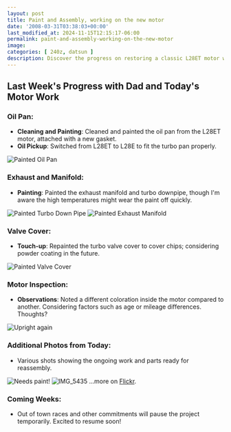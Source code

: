 ```yaml
---
layout: post
title: Paint and Assembly, working on the new motor
date: '2008-03-31T03:38:03+00:00'
last_modified_at: 2024-11-15T12:15:17-06:00
permalink: paint-and-assembly-working-on-the-new-motor
image: 
categories: [ 240z, datsun ]
description: Discover the progress on restoring a classic L28ET motor with our latest blog. We cover oil pan rework, exhaust painting, and more.
---
```


## Last Week's Progress with Dad and Today's Motor Work

### Oil Pan:
- **Cleaning and Painting**: Cleaned and painted the oil pan from the L28ET motor, attached with a new gasket.
- **Oil Pickup**: Switched from L28ET to L28E to fit the turbo pan properly.

![Painted Oil Pan](https://farm3.static.flickr.com/2399/2375410808_49de28efb9_s.jpg)

### Exhaust and Manifold:
- **Painting**: Painted the exhaust manifold and turbo downpipe, though I'm aware the high temperatures might wear the paint off quickly.

![Painted Turbo Down Pipe](https://farm4.static.flickr.com/3167/2375412468_6541f7fc35_s.jpg)
![Painted Exhaust Manifold](https://farm3.static.flickr.com/2129/2374580691_23d869e479_s.jpg)

### Valve Cover:
- **Touch-up**: Repainted the turbo valve cover to cover chips; considering powder coating in the future.

![Painted Valve Cover](https://farm4.static.flickr.com/3294/2374582531_803eabc4c2_s.jpg)

### Motor Inspection:
- **Observations**: Noted a different coloration inside the motor compared to another. Considering factors such as age or mileage differences. Thoughts?

![Upright again](https://farm3.static.flickr.com/2245/2374584211_f3c301a5f6_s.jpg)

### Additional Photos from Today:
- Various shots showing the ongoing work and parts ready for reassembly.

![Needs paint!](https://farm4.static.flickr.com/3021/2375399264_1935cd8488_s.jpg)
![IMG_5435](https://farm3.static.flickr.com/2244/2375401364_1802a9f9b4_s.jpg)
...more on [Flickr](https://www.flickr.com/photos/chammond/sets/72157594465585463/).

### Coming Weeks:
- Out of town races and other commitments will pause the project temporarily. Excited to resume soon!



